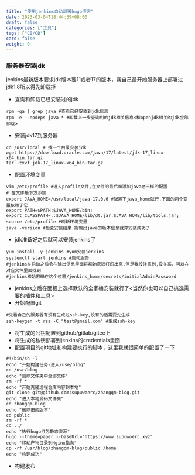 ```yaml
---
title: "使用jenkins自动部署hugo博客"
date: 2023-03-04T18:44:39+08:00
draft: false
categories: ["工具"]
tags: ["CI/CD"]
card: false
weight: 0
---
```

### 服务器安装jdk
jenkins最新版本要求jdk版本要11或者17的版本，我自己最开始服务器上部署过jdk1.8所以得先卸载掉

* 查询和卸载已经安装过的jdk

```shell
rpm -qa | grep java #查看已经安装到jdk信息
rpm -e --nodeps java-* #卸载上一步查询到的jdk相关信息<和openjdk相关的jdk全部卸载>
```

* 安装jdk17到服务器 

```shell
cd /usr/local # 找一个目录安装jdk
wget https://download.oracle.com/java/17/latest/jdk-17_linux-x64_bin.tar.gz
tar -zxvf jdk-17_linux-x64_bin.tar.gz 
```

* 配置环境变量

```shell
vim /etc/profile #进入profile文件,在文件的最后面添加java老三样的配置
# 在文件最下方添加
export JAVA_HOME=/usr/local/java-17.0.6 #配置下java_home就行,下面的两个变量依赖于它
export PATH=$PATH:$JAVA_HOME/bin;
export CLASSPATH=.:$JAVA_HOME/lib/dt.jar:$JAVA_HOME/lib/tools.jar;
source /etc/profile #刷新环境变量
java -version #检查安装结果 能输出java的版本信息就算安装成功了
```

* jdk准备好之后就可以安装jenkins了

```shell
yum install -y jenkins #yum安装jenkins
systemctl start jenkins #启动服务
#jenkins在启动之后会在输出信息里面将初始密码打印出来,但是我没注意到,没关系，可以在对应文件里面找到
#jenkins初始密码在这个位置/jenkins_home/secrets/initialAdminPassword
```

* jenkins之后在面板上选择默认的全家桶安装就行了<当然你也可以自己挑选需要的插件和工具>
* 开始配置git

```shell
#先看自己的服务器有没有生成过ssh-key,没有的话需要先生成
ssh-keygen -t rsa -C "test@gmail.com" #生成ssh-key
```

* 将生成的公钥配置到github/gitlab/gitee上
* 将生成的私钥部署到jenkins的credentials里面
* 配置项目的git地址和构建要执行的脚本，这里我就很简单的配置了一下

```shell
#!/bin/sh -l
echo "开始构建任务-进入/use/blog"
cd /usr/blog
echo "删除文件夹中全部文件"
rm -rf *
echo "开始克隆远程仓库内容到本地"
git clone git@github.com:supuwoerc/zhangqm-blog.git
echo "进入本地源码文件夹"
cd zhangqm-blog
echo "删除旧的版本"
cd public
rm -rf *
cd ../
echo "执行hugo打包静态资源"
hugo --theme=paper --baseUrl="https://www.supuwoerc.xyz"
echo "移动产物目录到Nginx指向"
cp -rf /usr/blog/zhangqm-blog/public /home
echo "构建成功"
```

* 构建发布
